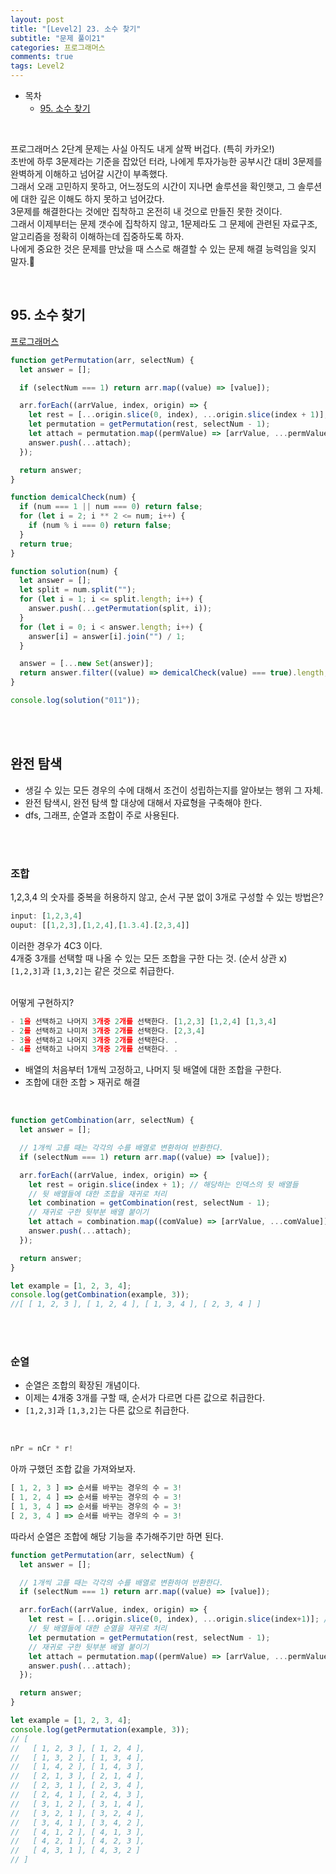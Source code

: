 ```yaml
---
layout: post
title: "[Level2] 23. 소수 찾기"
subtitle: "문제 풀이21"
categories: 프로그래머스
comments: true
tags: Level2
---
```


- 목차
  - [95. 소수 찾기](#)

<br>

프로그래머스 2단계 문제는 사실 아직도 내게 살짝 버겁다. (특히 카카오!)<br>
초반에 하루 3문제라는 기준을 잡았던 터라, 나에게 투자가능한 공부시간 대비 3문제를 완벽하게 이해하고 넘어갈 시간이 부족했다.<br>
그래서 오래 고민하지 못하고, 어느정도의 시간이 지나면 솔루션을 확인햇고, 그 솔루션에 대한 깊은 이해도 하지 못하고 넘어갔다.<br>
3문제를 해결한다는 것에만 집착하고 온전히 내 것으로 만들진 못한 것이다.<br>
그래서 이제부터는 문제 갯수에 집착하지 않고, 1문제라도 그 문제에 관련된 자료구조, 알고리즘을 정확히 이해하는데 집중하도록 하자.<br>
나에게 중요한 것은 문제를 만났을 때 스스로 해결할 수 있는 문제 해결 능력임을 잊지 말자.👊<br>

<br>

## 95. 소수 찾기

[프로그래머스](https://programmers.co.kr/learn/courses/30/lessons/42839) <br>


```js
function getPermutation(arr, selectNum) {
  let answer = [];

  if (selectNum === 1) return arr.map((value) => [value]);

  arr.forEach((arrValue, index, origin) => {
    let rest = [...origin.slice(0, index), ...origin.slice(index + 1)];
    let permutation = getPermutation(rest, selectNum - 1);
    let attach = permutation.map((permValue) => [arrValue, ...permValue]);
    answer.push(...attach);
  });

  return answer;
}

function demicalCheck(num) {
  if (num === 1 || num === 0) return false;
  for (let i = 2; i ** 2 <= num; i++) {
    if (num % i === 0) return false;
  }
  return true;
}

function solution(num) {
  let answer = [];
  let split = num.split("");
  for (let i = 1; i <= split.length; i++) {
    answer.push(...getPermutation(split, i));
  }
  for (let i = 0; i < answer.length; i++) {
    answer[i] = answer[i].join("") / 1;
  }

  answer = [...new Set(answer)];
  return answer.filter((value) => demicalCheck(value) === true).length;
}

console.log(solution("011"));
```

<br><br>

## 완전 탐색
- 생길 수 있는 모든 경우의 수에 대해서 조건이 성립하는지를 알아보는 행위 그 자체.
- 완전 탐색시, 완전 탐색 할 대상에 대해서 자료형을 구축해야 한다.
- dfs, 그래프, 순열과 조합이 주로 사용된다.

<br><br>

### 조합

1,2,3,4 의 숫자를 중복을 허용하지 않고, 순서 구분 없이 3개로 구성할 수 있는 방법은?
```js
input: [1,2,3,4]
ouput: [[1,2,3],[1,2,4],[1.3.4].[2,3,4]]
```

이러한 경우가 4C3 이다.<br>
4개중 3개를 선택할 때 나올 수 있는 모든 조합을 구한 다는 것. (순서 상관 x)<br>
`[1,2,3]`과 `[1,3,2]`는 같은 것으로 취급한다.<br><br>

어떻게 구현하지?
```js
- 1을 선택하고 나머지 3개중 2개를 선택한다. [1,2,3] [1,2,4] [1,3,4]
- 2를 선택하고 나미저 3개중 2개를 선택한다. [2,3,4]
- 3을 선택하고 나머지 3개중 2개를 선택한다. .
- 4를 선택하고 나머지 3개중 2개를 선택한다. .
```

- 배열의 처음부터 1개씩 고정하고, 나머지 뒷 배열에 대한 조합을 구한다.
- 조합에 대한 조합 > 재귀로 해결

<br>

```js
function getCombination(arr, selectNum) {
  let answer = [];

  // 1개씩 고를 때는 각각의 수를 배열로 변환하여 반환한다.
  if (selectNum === 1) return arr.map((value) => [value]);

  arr.forEach((arrValue, index, origin) => {
    let rest = origin.slice(index + 1); // 해당하는 인덱스의 뒷 배열들
    // 뒷 배열들에 대한 조합을 재귀로 처리
    let combination = getCombination(rest, selectNum - 1);
    // 재귀로 구한 뒷부분 배열 붙이기
    let attach = combination.map((comValue) => [arrValue, ...comValue]);
    answer.push(...attach);
  });

  return answer;
}

let example = [1, 2, 3, 4];
console.log(getCombination(example, 3));
//[ [ 1, 2, 3 ], [ 1, 2, 4 ], [ 1, 3, 4 ], [ 2, 3, 4 ] ]
```

<br><br>

### 순열

- 순열은 조합의 확장된 개념이다.
- 이제는 4개중 3개를 구할 때, 순서가 다르면 다른 값으로 취급한다.
- `[1,2,3]`과 `[1,3,2]`는 다른 값으로 취급한다.

<br>

```js
nPr = nCr * r!
```

아까 구했던 조합 값을 가져와보자.<br>

```js
[ 1, 2, 3 ] => 순서를 바꾸는 경우의 수 = 3!
[ 1, 2, 4 ] => 순서를 바꾸는 경우의 수 = 3!
[ 1, 3, 4 ] => 순서를 바꾸는 경우의 수 = 3!
[ 2, 3, 4 ] => 순서를 바꾸는 경우의 수 = 3!
```

따라서 순열은 조합에 해당 기능을 추가해주기만 하면 된다.

```js
function getPermutation(arr, selectNum) {
  let answer = [];

  // 1개씩 고를 때는 각각의 수를 배열로 변환하여 반환한다.
  if (selectNum === 1) return arr.map((value) => [value]);

  arr.forEach((arrValue, index, origin) => {
    let rest = [...origin.slice(0, index), ...origin.slice(index+1)]; // 해당 인덱스를 제거한 배열
    // 뒷 배열들에 대한 순열을 재귀로 처리
    let permutation = getPermutation(rest, selectNum - 1);
    // 재귀로 구한 뒷부분 배열 붙이기
    let attach = permutation.map((permValue) => [arrValue, ...permValue]);
    answer.push(...attach);
  });

  return answer;
}

let example = [1, 2, 3, 4];
console.log(getPermutation(example, 3));
// [
//   [ 1, 2, 3 ], [ 1, 2, 4 ],
//   [ 1, 3, 2 ], [ 1, 3, 4 ],
//   [ 1, 4, 2 ], [ 1, 4, 3 ],
//   [ 2, 1, 3 ], [ 2, 1, 4 ],
//   [ 2, 3, 1 ], [ 2, 3, 4 ],
//   [ 2, 4, 1 ], [ 2, 4, 3 ],
//   [ 3, 1, 2 ], [ 3, 1, 4 ],
//   [ 3, 2, 1 ], [ 3, 2, 4 ],
//   [ 3, 4, 1 ], [ 3, 4, 2 ],
//   [ 4, 1, 2 ], [ 4, 1, 3 ],
//   [ 4, 2, 1 ], [ 4, 2, 3 ],
//   [ 4, 3, 1 ], [ 4, 3, 2 ]
// ]
```